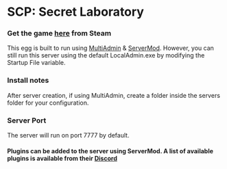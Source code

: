# SCP: Secret Laboratory
### Get the game [here](https://store.steampowered.com/app/700330/SCP_Secret_Laboratory/) from Steam

This egg is built to run using [MultiAdmin](https://github.com/Grover-c13/MultiAdmin) & [ServerMod](https://github.com/Grover-c13/Smod2/).
However, you can still run this server using the default LocalAdmin.exe by modifying the Startup File variable.

### Install notes
After server creation, if using MultiAdmin, create a folder inside the servers folder for your configuration.

### Server Port
The server will run on port 7777 by default.

#### Plugins can be added to the server using ServerMod. A list of available plugins is available from their [Discord](https://discord.gg/8nvmMTr)

